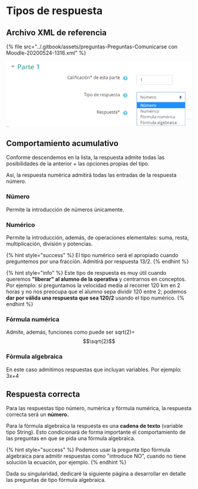 # Tipos de respuesta

## Archivo XML de referencia

{% file src="../.gitbook/assets/preguntas-Preguntas-Comunicarse con Moodle-20200524-1316.xml" %}

![](<../.gitbook/assets/image (31).png>)

## Comportamiento acumulativo

Conforme descendemos en la lista, la respuesta admite todas las posibilidades de la anterior + las opciones propias del tipo.

Así, la respuesta numérica admitirá todas las entradas de la respuesta número.

### Número

Permite la introducción de números únicamente.

### Numérico

Permite la introducción, además, de operaciones elementales: suma, resta, multiplicación, división y potencias.

{% hint style="success" %}
El tipo numérico será el apropiado cuando preguntemos por una fracción. Admitirá por respuesta 13/2.
{% endhint %}

{% hint style="info" %}
Este tipo de respuesta es muy útil cuando queremos **"liberar" al alumno de la operativa** y centrarnos en conceptos. Por ejemplo: si preguntamos la velocidad media al recorrer 120 km en 2 horas y no nos preocupa que el alumno sepa dividir 120 entre 2; podemos **dar por válida una respuesta que sea 120/2** usando el tipo numérico.
{% endhint %}

### Fórmula numérica

Admite, además, funciones como puede ser sqrt(2)= $$\sqrt{2}$$&#x20;

### Fórmula algebraica

En este caso admitimos respuestas que incluyan variables. Por ejemplo: 3x+4

## Respuesta correcta

Para las respuestas tipo número, numérica y fórmula numérica, la respuesta correcta será un **número.**

Para la fórmula algebraica la respuesta es una **cadena de texto** (variable tipo String). Esto condicionará de forma importante el comportamiento de las preguntas en que se pida una fórmula algebraica.

{% hint style="success" %}
Podemos usar la pregunta tipo fórmula algebraica para admitir respuestas como "introduce NO", cuando no tiene solución la ecuación, por ejemplo.
{% endhint %}

Dada su singularidad, dedicaré la siguiente página a desarrollar en detalle las preguntas de tipo fórmula algebraica.

